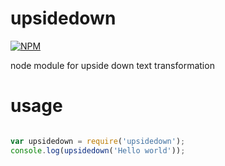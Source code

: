 upsidedown
==========

[![NPM](https://nodei.co/npm/upsidedown.png)](https://nodei.co/npm/upsidedown/)

node module for upside down text transformation

usage
=====

```javascript

var upsidedown = require('upsidedown');
console.log(upsidedown('Hello world'));

```